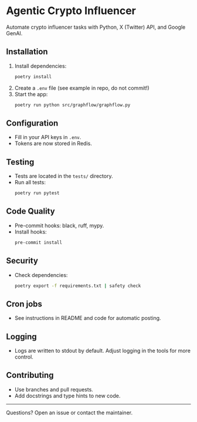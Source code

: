 # Agentic Crypto Influencer

Automate crypto influencer tasks with Python, X (Twitter) API, and Google GenAI.

## Installation

1. Install dependencies:
   ```sh
   poetry install
   ```
2. Create a `.env` file (see example in repo, do not commit!)
3. Start the app:
   ```sh
   poetry run python src/graphflow/graphflow.py
   ```

## Configuration

- Fill in your API keys in `.env`.
- Tokens are now stored in Redis.

## Testing

- Tests are located in the `tests/` directory.
- Run all tests:
  ```sh
  poetry run pytest
  ```

## Code Quality

- Pre-commit hooks: black, ruff, mypy.
- Install hooks:
  ```sh
  pre-commit install
  ```

## Security

- Check dependencies:
  ```sh
  poetry export -f requirements.txt | safety check
  ```

## Cron jobs

- See instructions in README and code for automatic posting.

## Logging

- Logs are written to stdout by default. Adjust logging in the tools for more control.

## Contributing

- Use branches and pull requests.
- Add docstrings and type hints to new code.

---

Questions? Open an issue or contact the maintainer.
